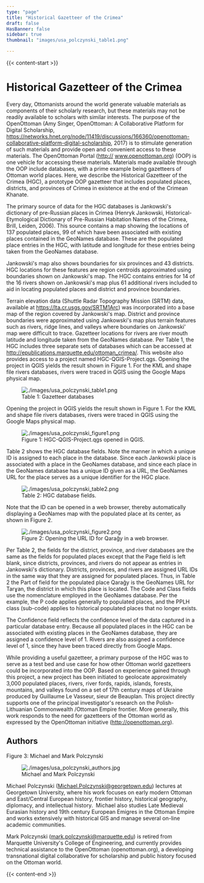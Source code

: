 ```yaml
---
type: "page"
title: "Historical Gazetteer of the Crimea"
draft: false
HasBanner: false
sidebar: true
thumbnail: "images/usa_polczynski_table1.png"

---
```


{{< content-start >}}

# Historical Gazetteer of the Crimea

Every day, Ottomanists around the world generate valuable materials as components of their scholarly research, but these materials may not be readily available to scholars with similar interests. The purpose of the OpenOttoman (Amy Singer, OpenOttoman: A Collaborative Platform for Digital Scholarship, <https://networks.hnet.org/node/11419/discussions/166360/openottoman-collaborative-platform-digital-scholarship>, 2017) is to stimulate generation of such materials and provide open and convenient access to these materials. The OpenOttoman Portal (<http://> www.openottoman.org) (OOP) is one vehicle for accessing these materials. Materials made available through the OOP include databases, with a prime example being gazetteers of Ottoman world places. Here, we describe the Historical Gazetteer of the Crimea (HGC), a prototype OOP gazetteer that includes populated places, districts, and provinces of Crimea in existence at the end of the Crimean Khanate.

The primary source of data for the HGC databases is Jankowski's dictionary of pre-Russian places in Crimea (Henryk Jankowski, Historical-Etymological Dictionary of Pre-Russian Habitation Names of the Crimea, Brill, Leiden, 2006). This source contains a map showing the locations of 137 populated places, 99 of which have been associated with existing places contained in the GeoNames database. These are the populated place entries in the HGC, with latitude and longitude for these entries being taken from the GeoNames database.

Jankowski's map also shows boundaries for six provinces and 43 districts. HGC locations for these features are region centroids approximated using boundaries shown on Jankowski's map. The HGC contains entries for 14 of the 16 rivers shown on Jankowski's map plus 61 additional rivers included to aid in locating populated places and district and province boundaries.

Terrain elevation data (Shuttle Radar Topography Mission (SRTM) data, available at <https://lta.cr.usgs.gov/SRTM1Arc>) was incorporated into a base map of the region covered by Jankowski's map. District and province boundaries were approximated using Jankowski's map plus terrain features such as rivers, ridge lines, and valleys where boundaries on Jankowski' map were difficult to trace. Gazetteer locations for rivers are river mouth latitude and longitude taken from the GeoNames database. Per Table 1, the HGC includes three separate sets of databases which can be accessed at <http://epublications.marquette.edu/ottoman_crimea/>. This website also provides access to a project named HGC-QGIS-Project.qgs. Opening the project in QGIS yields the result shown in Figure 1. For the KML and shape file rivers databases, rivers were traced in QGIS using the Google Maps physical map.

<figure>
<img src="../images/usa_polczynski_table1.png" class="align-right" alt="./images/usa_polczynski_table1.png" />
<figcaption>Table 1: Gazetteer databases</figcaption>
</figure>

Opening the project in QGIS yields the result shown in Figure 1. For the KML and shape file rivers databases, rivers were traced in QGIS using the Google Maps physical map.

<figure>
<img src="../images/usa_polczynski_figure1.png" class="align-right" alt="./images/usa_polczynski_figure1.png" />
<figcaption>Figure 1: HGC-QGIS-Project.qgs opened in QGIS.</figcaption>
</figure>

Table 2 shows the HGC database fields. Note the manner in which a unique ID is assigned to each place in the database. Since each Jankowski place is associated with a place in the GeoNames database, and since each place in the GeoNames database has a unique ID given as a URL, the GeoNames URL for the place serves as a unique identifier for the HGC place.

<figure>
<img src="../images/usa_polczynski_table2.png" class="align-right" alt="./images/usa_polczynski_table2.png" />
<figcaption>Table 2: HGC database fields.</figcaption>
</figure>

Note that the ID can be opened in a web browser, thereby automatically displaying a GeoNames map with the populated place at its center, as shown in Figure 2.

<figure>
<img src="../images/usa_polczynski_figure2.png" class="align-right" alt="./images/usa_polczynski_figure2.png" />
<figcaption>Figure 2: Opening the URL ID for Qarağy in a web browser.</figcaption>
</figure>

Per Table 2, the fields for the district, province, and river databases are the same as the fields for populated places except that the Page field is left blank, since districts, provinces, and rivers do not appear as entries in Jankowski's dictionary. Districts, provinces, and rivers are assigned URL IDs in the same way that they are assigned for populated places. Thus, in Table 2 the Part of field for the populated place Qarağy is the GeoNames URL for Tarɣan, the district in which this place is located. The Code and Class fields use the nomenclature employed in the GeoNames database. Per the example, the P code applies generally to populated places, and the PPLH class (sub-code) applies to historical populated places that no longer exists.

The Confidence field reflects the confidence level of the data captured in a particular database entry. Because all populated places in the HGC can be associated with existing places in the GeoNames database, they are assigned a confidence level of 1. Rivers are also assigned a confidence level of 1, since they have been traced directly from Google Maps.

While providing a useful gazetteer, a primary purpose of the HGC was to serve as a test bed and use case for how other Ottoman world gazetteers could be incorporated into the OOP. Based on experience gained through this project, a new project has been initiated to geolocate approximately 3,000 populated places, rivers, river fords, rapids, islands, forests, mountains, and valleys found on a set of 17th century maps of Ukraine produced by Guillaume Le Vasseur, sieur de Beauplan. This project directly supports one of the principal investigator's research on the Polish-Lithuanian Commonwealth /Ottoman Empire frontier. More generally, this work responds to the need for gazetteers of the Ottoman world as expressed by the OpenOttoman initiative (<http://openottoman.org>).

## Authors

Figure 3: Michael and Mark Polczynski

<figure>
<img src="../images/usa_polczynski_authors.jpg" class="align-left" alt="./images/usa_polczynski_authors.jpg" />
<figcaption>Michael and Mark Polczynski</figcaption>
</figure>

Michael Polczynski (<Michael.Polczynski@georgetown.edu>) lectures at Georgetown University, where his work focuses on early modern Ottoman and East/Central European history, frontier history, historical geography, diplomacy, and intellectual history.  Michael also studies Late Medieval Eurasian history and 19th century European Emigres in the Ottoman Empire and works extensively with historical GIS and manage several on-line academic communities.

Mark Polczynski (<mark.polczynski@marquette.edu>) is retired from Marquette University's College of Engineering, and currently provides technical assistance to the OpenOttoman (openottoman.org), a developing transnational digital collaborative for scholarship and public history focused on the Ottoman world.

{{< content-end >}}
